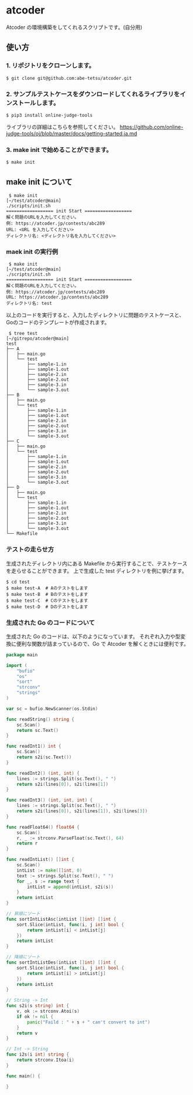 # atcoder

Atcoder の環境構築をしてくれるスクリプトです。(自分用)

## 使い方

### 1. リポジトリをクローンします。
```shell
$ git clone git@github.com:abe-tetsu/atcoder.git
```

### 2. サンプルテストケースをダウンロードしてくれるライブラリをインストールします。
```shell
$ pip3 install online-judge-tools
```

ライブラリの詳細はこちらを参照してください。
https://github.com/online-judge-tools/oj/blob/master/docs/getting-started.ja.md

### 3. make init で始めることができます。

```shell
$ make init
```

## make init について

```shell
 $ make init                                                                        [~/test/atcoder@main]
./scripts/init.sh
================== init Start ==================
解く問題のURLを入力してください。
例: https://atcoder.jp/contests/abc289
URL: <URL を入力してください>
ディレクトリ名: <ディレクトリ名を入力してください>
```

### maek init の実行例

```shell
 $ make init                                                                        [~/test/atcoder@main]
./scripts/init.sh
================== init Start ==================
解く問題のURLを入力してください。
例: https://atcoder.jp/contests/abc289
URL: https://atcoder.jp/contests/abc289
ディレクトリ名: test
```

以上のコードを実行すると、入力したディレクトリに問題のテストケースと、Goのコードのテンプレートが作成されます。

```shell
 $ tree test                                                                     [~/gitrepo/atcoder@main]
test
├── A
│   ├── main.go
│   └── test
│       ├── sample-1.in
│       ├── sample-1.out
│       ├── sample-2.in
│       ├── sample-2.out
│       ├── sample-3.in
│       └── sample-3.out
├── B
│   ├── main.go
│   └── test
│       ├── sample-1.in
│       ├── sample-1.out
│       ├── sample-2.in
│       ├── sample-2.out
│       ├── sample-3.in
│       └── sample-3.out
├── C
│   ├── main.go
│   └── test
│       ├── sample-1.in
│       ├── sample-1.out
│       ├── sample-2.in
│       ├── sample-2.out
│       ├── sample-3.in
│       └── sample-3.out
├── D
│   ├── main.go
│   └── test
│       ├── sample-1.in
│       ├── sample-1.out
│       ├── sample-2.in
│       ├── sample-2.out
│       ├── sample-3.in
│       └── sample-3.out
└── Makefile
```

### テストの走らせ方

生成されたディレクトリ内にある Makefile から実行することで、テストケースを走らせることができます。
上で生成した test ディレクトリを例に挙げます。

```shell
$ cd test
$ make test-A  # Aのテストをします
$ make test-B  # Bのテストをします
$ make test-C  # Cのテストをします
$ make test-D  # Dのテストをします
```

### 生成された Go のコードについて

生成された Go のコードは、以下のようになっています。
それぞれ入力や型変換に便利な関数が詰まっているので、Go で Atcoder を解くときには便利です。

```go
package main

import (
	"bufio"
	"os"
	"sort"
	"strconv"
	"strings"
)

var sc = bufio.NewScanner(os.Stdin)

func readString() string {
	sc.Scan()
	return sc.Text()
}

func readInt1() int {
	sc.Scan()
	return s2i(sc.Text())
}

func readInt2() (int, int) {
	lines := strings.Split(sc.Text(), " ")
	return s2i(lines[0]), s2i(lines[1])
}

func readInt3() (int, int, int) {
	lines := strings.Split(sc.Text(), " ")
	return s2i(lines[0]), s2i(lines[1]), s2i(lines[3])
}

func readFloat64() float64 {
	sc.Scan()
	r, _ := strconv.ParseFloat(sc.Text(), 64)
	return r
}

func readIntList() []int {
	sc.Scan()
	intList := make([]int, 0)
	text := strings.Split(sc.Text(), " ")
	for _, s := range text {
		intList = append(intList, s2i(s))
	}
	return intList
}

// 昇順にソート
func sortIntListAsc(intList []int) []int {
	sort.Slice(intList, func(i, j int) bool {
		return intList[i] < intList[j]
	})
	return intList
}

// 降順にソート
func sortIntListDes(intList []int) []int {
	sort.Slice(intList, func(i, j int) bool {
		return intList[i] > intList[j]
	})
	return intList
}

// String -> Int
func s2i(s string) int {
	v, ok := strconv.Atoi(s)
	if ok != nil {
		panic("Faild : " + s + " can't convert to int")
	}
	return v
}

// Int -> String
func i2s(i int) string {
	return strconv.Itoa(i)
}

func main() {

}
```

